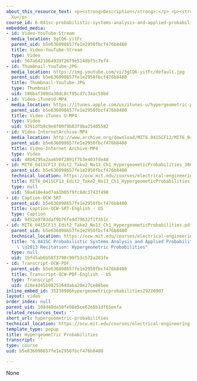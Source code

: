 ```yaml
---
about_this_resource_text: <p><strong>Description</strong>:</p> <p><strong>Instructor</strong>:Kuang
  Xu</p>
course_id: 6-041sc-probabilistic-systems-analysis-and-applied-probability-fall-2013
embedded_media:
- id: Video-YouTube-Stream
  media_location: 3gCQ6-yitFc
  parent_uid: b5e636098657fe1e2950fbcf476b8480
  title: Video-YouTube-Stream
  type: Video
  uid: 567a6421664939f26f9e514dbf5c7ef4
- id: Thumbnail-YouTube-JPG
  media_location: https://img.youtube.com/vi/3gCQ6-yitFc/default.jpg
  parent_uid: b5e636098657fe1e2950fbcf476b8480
  title: Thumbnail-YouTube-JPG
  type: Thumbnail
  uid: 186baf308da30dc8cf05cd7c3aac59bd
- id: Video-iTunesU-MP4
  media_location: https://itunes.apple.com/us/itunes-u/hypergeometric-probabilities/id814580809?i=249378136
  parent_uid: b5e636098657fe1e2950fbcf476b8480
  title: Video-iTunes U-MP4
  type: Video
  uid: 9391dfb8c9e8f09f9b83f9ba25405582
- id: Video-InternetArchive-MP4
  media_location: http://www.archive.org/download/MIT6.041SCF13/MIT6_041SCF13_Edit2_Take2_No13_Ch1_HypergeometicProbabilities_300k.mp4
  parent_uid: b5e636098657fe1e2950fbcf476b8480
  title: Video-Internet Archive-MP4
  type: Video
  uid: 48b4295a2aa650f2891f7b3e403fde4d
- id: MIT6_041SCF13_Edit2_Take2_No13_Ch1_HypergeometicProbabilities_300k.srt
  parent_uid: b5e636098657fe1e2950fbcf476b8480
  technical_location: https://ocw.mit.edu/courses/electrical-engineering-and-computer-science/6-041sc-probabilistic-systems-analysis-and-applied-probability-fall-2013/unit-i/lecture-4/hypergeometric-probabilities/MIT6_041SCF13_Edit2_Take2_No13_Ch1_HypergeometicProbabilities_300k.srt
  title: MIT6_041SCF13_Edit2_Take2_No13_Ch1_HypergeometicProbabilities_300k.srt
  type: null
  uid: 50a410e4ad7aa1b05f9fc8dc3743f498
- id: Caption-OCW-SRT
  parent_uid: b5e636098657fe1e2950fbcf476b8480
  title: Caption-OCW-SRT-English - US
  type: Caption
  uid: 9452e9783daf9b76fe4d79632f1f351c
- id: MIT6_041SCF13_Edit2_Take2_No13_Ch1_HypergeometicProbabilities.pdf
  parent_uid: b5e636098657fe1e2950fbcf476b8480
  technical_location: https://ocw.mit.edu/courses/electrical-engineering-and-computer-science/6-041sc-probabilistic-systems-analysis-and-applied-probability-fall-2013/unit-i/lecture-4/hypergeometric-probabilities/MIT6_041SCF13_Edit2_Take2_No13_Ch1_HypergeometicProbabilities.pdf
  title: "6.041SC Probabilistic Systems Analysis and Applied Probability, Fall 2013Transcript\
    \ \u2013 Recitation: Hypergeometric Probabilities"
  type: null
  uid: 1bfd5ab6b58f3798c99f53c572a283fe
- id: Transcript-OCW-PDF
  parent_uid: b5e636098657fe1e2950fbcf476b8480
  title: Transcript-OCW-PDF-English - US
  type: Transcript
  uid: d18e4d45b9825164daba20e27ce86bee
inline_embed_id: 35238986hypergeometricprobabilities29226907
layout: video
order_index: null
parent_uid: 108d48da58fe98e5ce62e6b1df65eefa
related_resources_text: ''
short_url: hypergeometric-probabilities
technical_location: https://ocw.mit.edu/courses/electrical-engineering-and-computer-science/6-041sc-probabilistic-systems-analysis-and-applied-probability-fall-2013/unit-i/lecture-4/hypergeometric-probabilities
template_type: popup
title: Hypergeometric Probabilities
transcript: ''
type: course
uid: b5e636098657fe1e2950fbcf476b8480

---
```

None